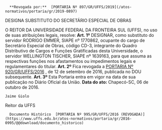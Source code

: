      **Revogada por:**  [PORTARIA Nº 897/GR/UFFS/2019](/atos-normativos/portaria/gr/2019-0897) 

   DESIGNA SUBSTITUTO DO SECRETÁRIO ESPECIAL DE OBRAS  

 O REITOR DA UNIVERSIDADE FEDERAL DA FRONTEIRA SUL (UFFS), no uso de suas atribuições legais, resolve:   **Art. 1º** DESIGNAR, como substituto do servidor RODRIGO EMMER, SIAPE nº 1770862, ocupante do cargo de Secretário Especial de Obras, código CD-3, integrante do Quadro Distributivo de Cargos e Funções Gratificadas desta Universidade, o servidor WELLINGTON TISCHER, SIAPE nº 1639163, para que assuma as respectivas funções nos afastamentos ou impedimentos legais e regulamentares do titular.   **Art. 2º** Fica revogada a [PORTARIA Nº 920/GR/UFFS/2016](https://www.uffs.edu.br/atos-normativos/portaria/gr/2016-0920)  , de 12 de setembro de 2016, publicada no DOU subsequente.   **Art. 3º** Esta Portaria entra em vigor na data de sua publicação no Diário Oficial da União.      **Data do ato:** Chapecó-SC, 06 de outubro de 2016.   
 

    Jaime Giolo   
 Reitor da UFFS 

      Documento Histórico  [PORTARIA Nº 995/GR/UFFS/2016 (REVOGADA)](https://www.uffs.edu.br/atos-normativos/portaria/gr/2016-0995/@@download/documento_historico)     
      